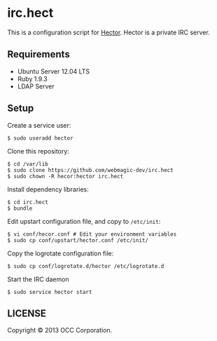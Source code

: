irc.hect
================================================================================

This is a configuration script for [Hector](https://github.com/sstephenson/hector).
Hector is a private IRC server.


Requirements
-------------------------------------------------------------------------------

- Ubuntu Server 12.04 LTS
- Ruby 1.9.3
- LDAP Server


Setup
--------------------------------------------------------------------------------

Create a service user:

    $ sudo useradd hector

Clone this repository:

    $ cd /var/lib
    $ sudo clone https://github.com/webmagic-dev/irc.hect
    $ sudo chown -R hecor:hector irc.hect

Install dependency libraries:

    $ cd irc.hect
    $ bundle

Edit upstart configuration file, and copy to `/etc/init`:

    $ vi conf/hecor.conf # Edit your environment variables
    $ sudo cp conf/upstart/hector.conf /etc/init/

Copy the logrotate configuration file:

    $ sudo cp conf/logrotate.d/hector /etc/logrotate.d

Start the IRC daemon

    $ sudo service hector start


LICENSE
--------------------------------------------------------------------------------

Copyright &copy; 2013 OCC Corporation.
